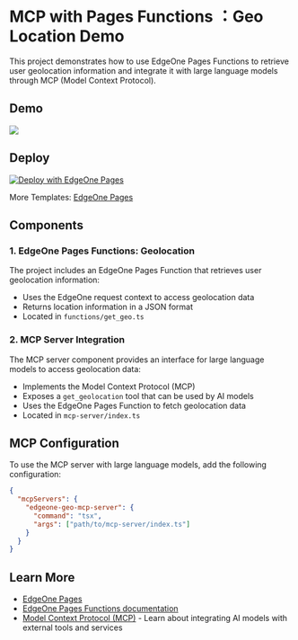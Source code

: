 # MCP with Pages Functions ：Geo Location Demo 

This project demonstrates how to use EdgeOne Pages Functions to retrieve user geolocation information and integrate it with large language models through MCP (Model Context Protocol).

## Demo

![](https://cloudcache.tencent-cloud.com/qcloud/ui/static/static_source_business/f180b5ae-0e9c-40a8-a76a-b8f2a5e6108f.gif)

## Deploy

[![Deploy with EdgeOne Pages](https://cdnstatic.tencentcs.com/edgeone/pages/deploy.svg)](https://edgeone.ai/pages/new?template=mcp-geo)

More Templates: [EdgeOne Pages](https://edgeone.ai/pages/templates)

## Components

### 1. EdgeOne Pages Functions: Geolocation

The project includes an EdgeOne Pages Function that retrieves user geolocation information:

* Uses the EdgeOne request context to access geolocation data
* Returns location information in a JSON format
* Located in `functions/get_geo.ts`

### 2. MCP Server Integration

The MCP server component provides an interface for large language models to access geolocation data:

* Implements the Model Context Protocol (MCP)
* Exposes a `get_geolocation` tool that can be used by AI models
* Uses the EdgeOne Pages Function to fetch geolocation data
* Located in `mcp-server/index.ts`

## MCP Configuration

To use the MCP server with large language models, add the following configuration:

```json
{
  "mcpServers": {
    "edgeone-geo-mcp-server": {
      "command": "tsx",
      "args": ["path/to/mcp-server/index.ts"]
    }
  }
}
```

## Learn More

* [EdgeOne Pages](https://edgeone.ai/products/pages)
* [EdgeOne Pages Functions documentation](https://edgeone.ai/document/162227908259442688)
* [Model Context Protocol (MCP)](https://modelcontextprotocol.github.io) - Learn about integrating AI models with external tools and services
